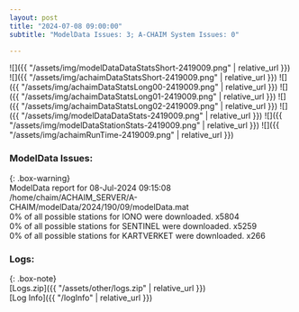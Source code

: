 ```yaml
---
layout: post
title: "2024-07-08 09:00:00"
subtitle: "ModelData Issues: 3; A-CHAIM System Issues: 0"

---
```


![]({{ "/assets/img/modelDataDataStatsShort-2419009.png" | relative_url }})
![]({{ "/assets/img/achaimDataStatsShort-2419009.png" | relative_url }})
![]({{ "/assets/img/achaimDataStatsLong00-2419009.png" | relative_url }})
![]({{ "/assets/img/achaimDataStatsLong01-2419009.png" | relative_url }})
![]({{ "/assets/img/achaimDataStatsLong02-2419009.png" | relative_url }})
![]({{ "/assets/img/modelDataDataStats-2419009.png" | relative_url }})
![]({{ "/assets/img/modelDataStationStats-2419009.png" | relative_url }})
![]({{ "/assets/img/achaimRunTime-2419009.png" | relative_url }})


### ModelData Issues:  
  
{: .box-warning}  
 ModelData report for 08-Jul-2024 09:15:08   
 /home/chaim/ACHAIM_SERVER/A-CHAIM/modelData/2024/190/09/modelData.mat   
 0% of all possible stations for IONO were downloaded. x5804   
 0% of all possible stations for SENTINEL were downloaded. x5259   
 0% of all possible stations for KARTVERKET were downloaded. x266   
  


### Logs:  
  
{: .box-note}  
[Logs.zip]({{ "/assets/other/logs.zip" | relative_url }})  
[Log Info]({{ "/logInfo" | relative_url }})  
